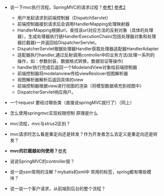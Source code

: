 * 说一下mvc执行流程，SpringMVC的请求过程？[参考1](https://www.cnblogs.com/hamawep789/p/10840774.html) [参考2](https://www.jianshu.com/p/8a20c547e245)

  * 用户发起请求到前端控制器（DispatchServlet）
  * 前端控制器接到请求后会调用HandlerMapping处理映射器
  * HandlerMapping根据url，查找该url对应方法的反射对象（具体的处理器），生成处理器执行链HandlerExecutionChain(包括处理器对象和处理器拦截器)一并返回给DispatcherServlet。
  * DispatcherServlet根据处理器Handler获取处理器适配器HandlerAdapter
  * 适配器执行handler,通过反射调用controller中的业务方法(处理一系列的操作，如：参数封装，数据格式转换，数据验证等操作)
  * handler执行完成后返回一个ModelandView对象给前端控制器
  * 前端控制器将modelanview传给viewReslover视图解析器
  * 视图解析器解析后返回具体的view
  * 前端控制器根据view进行视图的渲染（将模型数据填充到视图中）
  * DispatcherServlet响应用户。

* 一个request 要经过哪些类（直接说springMVC就行了）（同上）
* 怎么使用springmvc实现权限控制 原理是什么
* mvc流程，mvc与strus2区别？
* mvc请求时怎么看是重定向还是转发？作为开发者怎么去定义是重定向还是转发？
* **mvc的拦截器如何使用？**[参考](https://www.cnblogs.com/black-spike/p/7813238.html)
* 说说SpringMVC的controller层？
* 说一说ssm常用的注解？mybatis的xml中   常用的标签，spring都有哪些模块？
* 说一说一个客户请求，从前端到后台的整个流程？